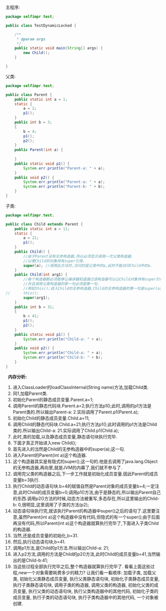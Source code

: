 主程序:

```java
package selfimpr.test;

public class TestDynamicLocked {

	/**
	 * @param args
	 */
	public static void main(String[] args) {
		new Child();
	}

}

```

父类:

```java
package selfimpr.test;

public class Parent {
	public static int a = 1;
	static {
		a = 2;
		p1();
	}
	public int b = 3;
	{
		b = 4;
		p1();
		p2();
	}
	public Parent(int a) {
		
	}
	public static void p1() {
		System.err.println("Parent-a: " + a);
	}
	public void p2() {
		System.err.println("Parent-a: " + a);
		System.err.println("Parent-b: " + b);
	}
}

```

子类:

```java
package selfimpr.test;

public class Child extends Parent {
	public static int a = 11;
	static {
		a = 21;
		p1();
	}
	public Child() {
		//由于Parent没有无参构造器,所以必须显示调用一次父类构造器.
		//以便Child的对象持有super引用.
		super(a); //调用此方法时,访问的是父类中的a,此时不能访问Child中的a.
	}
	public Child(int arg1) {
		//每个构造器都必须能够让编译器知道通过该构造器可以让Child对象持有super引用.
		//并且调用父类构造器的那一句必须是第一句.
		//例如this();进入Child的无参构造器,Child的无参构造器的第一句是super(a);
//		this();
		super(arg1);
	}
	public int b = 31;
	{
		b = 41;
		p1();
		p2();
	}
	public static void p1() {
		System.err.println("Child-a: " + a);
	}
	public void p2() {
		System.err.println("Child-a: " + a);
		System.err.println("Child-b: " + b);
	}
}
```

 
**内存分析:**
1. 进入ClassLoader的loadClassInternal(String name)方法,加载Child类.
2. 同1,加载Parent类.
3. 初始化Parent的静态成员变量.Parent.a=1;
4. 调用Parent的静态代码块.Parent.a=2;执行方法p1();此时,调用的p1方法是Parent类的.所以输出Parent-a: 2.实际调用了Parent.p1(Parent.a);
5. 初始化Child的静态成员变量.Child.a=11;
6. 调用Child的静态代码块.Child.a=21;执行方法p1();此时调用的p1方法是Child类的.所以输出Child-a: 21.实际调用了Child.p1(Child.a);
7. 此时,类的加载,以及静态成员变量,静态语句块执行完毕.
8. 下面才真正开始进入new Child();
9. 首先进入的当然是Child的无参构造器中的super(a);这一句.
10. 进入Parent的Parent(int a)这个构造器.
11. 这个构造器其实是有隐式的super();这一句的.他是去调用了java.lang.Object的无参构造器,再向里,就是JVM的内幕了,我们就不参与了.
12. 调用完父类的构造器之后,下一步工作就是初始化成员变量.因此Parent的成员变量b=3执行.
13. 执行Child的动态语句块.b=4的赋值自然是Parent对象的成员变量b=4;一定注意,此时Child的成员变量b=0;调用p1()方法,由于是静态的,所以输出Parent自己的东西.调用p2()方法的时候,动态方法被重写,多态存在,所以这里输出的Child-b: 0,很明显,这里调用了子类的方法(p2);
14. 动态语句块执行完,就该执行Parent的构造器中super()之后的语句了.这里要注意,虽然Parent(int a)这个构造器中没有代码,但隐式的有一个super();由于后面再没有代码,所以Parent(int a)这个构造器就算执行完毕了,下面进入子类Child的构造器.
15. 当然,还是成员变量的初始化,b=31.
16. 然后,执行动态语句块,b=41.
17. 调用p1方法,是Child的p1方法.所以输出Child-a: 21;
18. 进入p2方法,调用的方法是Child的p2()方法,此时Child的成员变量b=41,当然输出的是Child-b:41;
19. 当这些过程全部执行完毕之后,整个构造器就算执行完毕了.
看看上面这些过程,new一个对象需要耗费多少的精力?
让我们看一看顺序:
加载子类, 加载父类, 初始化父类静态成员变量, 执行父类静态语句块, 初始化子类静态成员变量, 执行子类静态语句块, 调用子类的构造器, 调用父类的构造器, 初始化父类的成员变量, 执行父类的动态语句块, 执行父类构造器中的其他代码, 初始化子类的成员变量, 执行子类的动态语句块, 执行子类构造器中的其他代码, 一个对象被创建.
